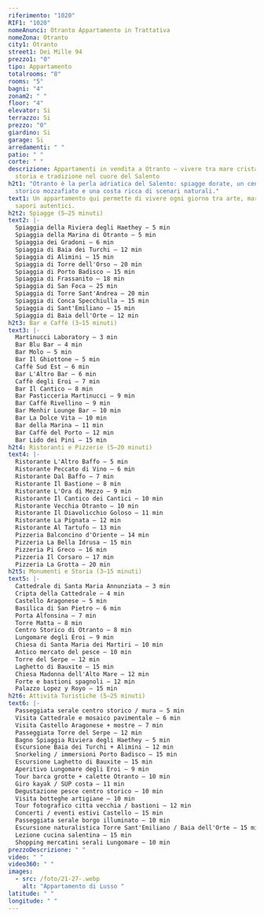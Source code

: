 ```yaml
---
riferimento: "1020"
RIF1: "1020"
nomeAnunci: Otranto Appartamento in Trattativa
nomeZona: Otranto
city1: Otranto
street1: Dei Mille 94
prezzo1: "0"
tipo: Appartamento
totalrooms: "8"
rooms: "5"
bagni: "4"
zonam2: " "
floor: "4"
elevator: Si
terrazzo: Si
prezzo: "0"
giardino: Si
garage: Si
arredamenti: " "
patio: " "
corte: " "
descrizione: Appartamenti in vendita a Otranto – vivere tra mare cristallino,
  storia e tradizione nel cuore del Salento
h2t1: "Otranto è la perla adriatica del Salento: spiagge dorate, un centro
  storico mozzafiato e una costa ricca di scenari naturali."
text1: Un appartamento qui permette di vivere ogni giorno tra arte, mare e
  sapori autentici.
h2t2: Spiagge (5–25 minuti)
text2: |-
  Spiaggia della Riviera degli Haethey – 5 min
  Spiaggia della Marina di Otranto – 5 min
  Spiaggia dei Gradoni – 6 min
  Spiaggia di Baia dei Turchi – 12 min
  Spiaggia di Alimini – 15 min
  Spiaggia di Torre dell'Orso – 20 min
  Spiaggia di Porto Badisco – 15 min
  Spiaggia di Frassanito – 18 min
  Spiaggia di San Foca – 25 min
  Spiaggia di Torre Sant'Andrea – 20 min
  Spiaggia di Conca Specchiulla – 15 min
  Spiaggia di Sant'Emiliano – 15 min
  Spiaggia di Baia dell'Orte – 12 min
h2t3: Bar e Caffè (3–15 minuti)
text3: |-
  Martinucci Laboratory – 3 min
  Bar Blu Bar – 4 min
  Bar Molo – 5 min
  Bar Il Ghiottone – 5 min
  Caffè Sud Est – 6 min
  Bar L'Altro Bar – 6 min
  Caffè degli Eroi – 7 min
  Bar Il Cantico – 8 min
  Bar Pasticceria Martinucci – 9 min
  Bar Caffè Rivellino – 9 min
  Bar Menhir Lounge Bar – 10 min
  Bar La Dolce Vita – 10 min
  Bar della Marina – 11 min
  Bar Caffè del Porto – 12 min
  Bar Lido dei Pini – 15 min
h2t4: Ristoranti e Pizzerie (5–20 minuti)
text4: |-
  Ristorante L'Altro Baffo – 5 min
  Ristorante Peccato di Vino – 6 min
  Ristorante Dal Baffo – 7 min
  Ristorante Il Bastione – 8 min
  Ristorante L'Ora di Mezzo – 9 min
  Ristorante Il Cantico dei Cantici – 10 min
  Ristorante Vecchia Otranto – 10 min
  Ristorante Il Diavolicchio Goloso – 11 min
  Ristorante La Pignata – 12 min
  Ristorante Al Tartufo – 13 min
  Pizzeria Balconcino d'Oriente – 14 min
  Pizzeria La Bella Idrusa – 15 min
  Pizzeria Pi Greco – 16 min
  Pizzeria Il Corsaro – 17 min
  Pizzeria La Grotta – 20 min
h2t5: Monumenti e Storia (3–15 minuti)
text5: |-
  Cattedrale di Santa Maria Annunziata – 3 min
  Cripta della Cattedrale – 4 min
  Castello Aragonese – 5 min
  Basilica di San Pietro – 6 min
  Porta Alfonsina – 7 min
  Torre Matta – 8 min
  Centro Storico di Otranto – 8 min
  Lungomare degli Eroi – 9 min
  Chiesa di Santa Maria dei Martiri – 10 min
  Antico mercato del pesce – 10 min
  Torre del Serpe – 12 min
  Laghetto di Bauxite – 15 min
  Chiesa Madonna dell'Alto Mare – 12 min
  Forte e bastioni spagnoli – 12 min
  Palazzo Lopez y Royo – 15 min
h2t6: Attività Turistiche (5–25 minuti)
text6: |-
  Passeggiata serale centro storico / mura – 5 min
  Visita Cattedrale e mosaico pavimentale – 6 min
  Visita Castello Aragonese + mostre – 7 min
  Passeggiata Torre del Serpe – 12 min
  Bagno Spiaggia Riviera degli Haethey – 5 min
  Escursione Baia dei Turchi + Alimini – 12 min
  Snorkeling / immersioni Porto Badisco – 15 min
  Escursione Laghetto di Bauxite – 15 min
  Aperitivo Lungomare degli Eroi – 9 min
  Tour barca grotte + calette Otranto – 10 min
  Giro kayak / SUP costa – 11 min
  Degustazione pesce centro storico – 10 min
  Visita botteghe artigiane – 10 min
  Tour fotografico citta vecchia / bastioni – 12 min
  Concerti / eventi estivi Castello – 15 min
  Passeggiata serale borgo illuminato – 10 min
  Escursione naturalistica Torre Sant'Emiliano / Baia dell'Orte – 15 min
  Lezione cucina salentina – 15 min
  Shopping mercatini serali Lungomare – 10 min
prezzoDescrizione: " "
video: " "
video360: " "
images:
  - src: /foto/21-27-.webp
    alt: "Appartamento di Lusso "
latitude: " "
longitude: " "
---
```

